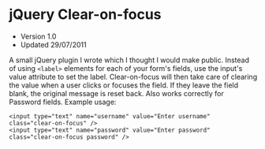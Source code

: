 # jQuery Clear-on-focus

 - Version 1.0
 - Updated 29/07/2011

A small jQuery plugin I wrote which I thought I would make public. Instead of using `<label>` elements for each of your form's fields, use the input's value attribute to set the label. Clear-on-focus will then take care of clearing the value when a user clicks or focuses the field. If they leave the field blank, the original message is reset back. Also works correctly for Password fields. Example usage:

	<input type="text" name="username" value="Enter username" class="clear-on-focus" />
	<input type="text" name="password" value="Enter password" class="clear-on-focus password" />
